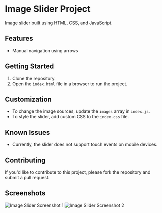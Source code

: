 Image Slider Project
=====================

Image slider built using HTML, CSS, and JavaScript.

Features
--------

* Manual navigation using arrows


Getting Started
---------------

1. Clone the repository.
2. Open the `index.html` file in a browser to run the project.

Customization
-------------

* To change the image sources, update the `images` array in `index.js`.
* To style the slider, add custom CSS to the `index.css` file.

Known Issues
------------

* Currently, the slider does not support touch events on mobile devices.

Contributing
------------

If you'd like to contribute to this project, please fork the repository and submit a pull request.


Screenshots
-----------

![Image Slider Screenshot 1](screenshot1.png)
![Image Slider Screenshot 2](screenshot2.png)
